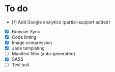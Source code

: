 # To do

- [/] Add Google analytics (partial-support added)
- [x] Browser Sync
- [x] Code linting
- [x] Image compression
- [x] Jade templating
- [ ] Manifest files (auto-generated)
- [x] SASS
- [ ] Test suit
